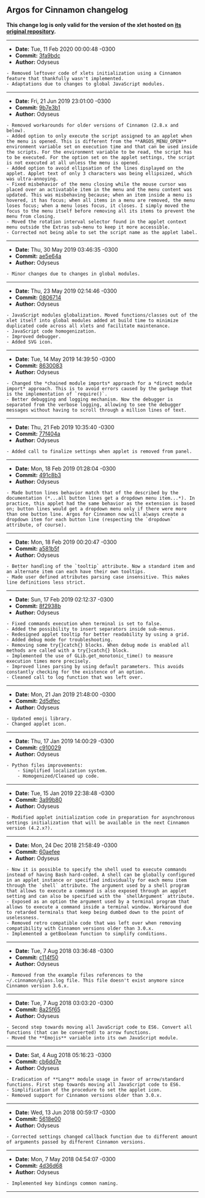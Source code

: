 ## Argos for Cinnamon changelog

**This change log is only valid for the version of the xlet hosted on [its original repository](https://gitlab.com/Odyseus/CinnamonTools).**

***

- **Date:** Tue, 11 Feb 2020 00:00:48 -0300
- **Commit:** [3fa9bdc](https://gitlab.com/Odyseus/CinnamonTools/commit/3fa9bdc)
- **Author:** Odyseus

```
- Removed leftover code of xlets initialization using a Cinnamon feature that thankfully wasn't implemented.
- Adaptations due to changes to global JavaScript modules.

```

***

- **Date:** Fri, 21 Jun 2019 23:01:00 -0300
- **Commit:** [9b7e3b1](https://gitlab.com/Odyseus/CinnamonTools/commit/9b7e3b1)
- **Author:** Odyseus

```
- Removed workarounds for older versions of Cinnamon (2.8.x and below).
- Added option to only execute the script assigned to an applet when the menu is opened. This is different from the **ARGOS_MENU_OPEN** environment variable set on execution time and that can be used inside the scripts. For the environment variable to be read, the script has to be executed. For the option set on the applet settings, the script is not executed at all unless the menu is opened.
- Added option to avoid ellipsation of the lines displayed on the applet. Applet text of only 3 characters was being ellipsized, which was ultra-annoying.
- Fixed misbehavior of the menu closing while the mouse cursor was placed over an activatable item in the menu and the menu content was updated. This was misbehaving because; when an item inside a menu is hovered, it has focus; when all items in a menu are removed, the menu loses focus; when a menu loses focus, it closes. I simply moved the focus to the menu itself before removing all its items to prevent the menu from closing.
- Moved the rotation interval selector found in the applet context menu outside the Extras sub-menu to keep it more accessible.
- Corrected not being able to set the script name as the applet label.

```

***

- **Date:** Thu, 30 May 2019 03:46:35 -0300
- **Commit:** [ae5e64a](https://gitlab.com/Odyseus/CinnamonTools/commit/ae5e64a)
- **Author:** Odyseus

```
- Minor changes due to changes in global modules.

```

***

- **Date:** Thu, 23 May 2019 02:14:46 -0300
- **Commit:** [0806714](https://gitlab.com/Odyseus/CinnamonTools/commit/0806714)
- **Author:** Odyseus

```
- JavaScript modules globalization. Moved functions/classes out of the xlet itself into global modules added at build time to minimize duplicated code across all xlets and facilitate maintenance.
- JavaScript code homogenization.
- Improved debugger.
- Added SVG icon.

```

***

- **Date:** Tue, 14 May 2019 14:39:50 -0300
- **Commit:** [8630083](https://gitlab.com/Odyseus/CinnamonTools/commit/8630083)
- **Author:** Odyseus

```
- Changed the *chained module imports* approach for a *direct module import* approach. This is to avoid errors caused by the garbage that is the implementation of `require()`.
- Better debugging and logging mechanism. Now the debugger is separated from the verbose logging, allowing to see the debugger messages without having to scroll through a million lines of text.

```

***

- **Date:** Thu, 21 Feb 2019 10:35:40 -0300
- **Commit:** [77f404a](https://gitlab.com/Odyseus/CinnamonTools/commit/77f404a)
- **Author:** Odyseus

```
- Added call to finalize settings when applet is removed from panel.

```

***

- **Date:** Mon, 18 Feb 2019 01:28:04 -0300
- **Commit:** [491c8b3](https://gitlab.com/Odyseus/CinnamonTools/commit/491c8b3)
- **Author:** Odyseus

```
- Made button lines behavior match that of the described by the documentation (*...all button lines get a dropdown menu item...*). In practice, this applet had the same behavior as the extension is based on; button lines would get a dropdown menu only if there were more than one button line. Argos for Cinnamon now will always create a dropdown item for each button line (respecting the `dropdown` attribute, of course).

```

***

- **Date:** Mon, 18 Feb 2019 00:20:47 -0300
- **Commit:** [a581b5f](https://gitlab.com/Odyseus/CinnamonTools/commit/a581b5f)
- **Author:** Odyseus

```
- Better handling of the `tooltip` attribute. Now a standard item and an alternate item can each have their own tooltips.
- Made user defined attributes parsing case insensitive. This makes line definitions less strict.

```

***

- **Date:** Sun, 17 Feb 2019 02:12:37 -0300
- **Commit:** [8f2938b](https://gitlab.com/Odyseus/CinnamonTools/commit/8f2938b)
- **Author:** Odyseus

```
- Fixed commands execution when terminal is set to false.
- Added the possibility to insert separators inside sub-menus.
- Redesigned applet tooltip for better readability by using a grid.
- Added debug mode for troubleshooting.
- Removing some try{}catch{} blocks. When debug mode is enabled all methods are called with a try{}catch{} block.
- Implemented the use of GLib.get_monotonic_time() to measure execution times more precisely.
- Improved lines parsing by using default parameters. This avoids constantly checking for the existence of an option.
- Cleaned call to log function that was left over.

```

***

- **Date:** Mon, 21 Jan 2019 21:48:00 -0300
- **Commit:** [2d5dfec](https://gitlab.com/Odyseus/CinnamonTools/commit/2d5dfec)
- **Author:** Odyseus

```
- Updated emoji library.
- Changed applet icon.

```

***

- **Date:** Thu, 17 Jan 2019 14:00:29 -0300
- **Commit:** [c910029](https://gitlab.com/Odyseus/CinnamonTools/commit/c910029)
- **Author:** Odyseus

```
- Python files improvements:
    - Simplified localization system.
    - Homogenized/Cleaned up code.

```

***

- **Date:** Tue, 15 Jan 2019 22:38:48 -0300
- **Commit:** [3a99b80](https://gitlab.com/Odyseus/CinnamonTools/commit/3a99b80)
- **Author:** Odyseus

```
- Modified applet initialization code in preparation for asynchronous settings initialization that will be available in the next Cinnamon version (4.2.x?).

```

***

- **Date:** Mon, 24 Dec 2018 21:58:49 -0300
- **Commit:** [60aefee](https://gitlab.com/Odyseus/CinnamonTools/commit/60aefee)
- **Author:** Odyseus

```
- Now it is possible to specify the shell used to execute commands instead of having Bash hard-coded. A shell can be globally configured in an applet instance or specified individually for each menu item through the `shell` attribute. The argument used by a shell program that allows to execute a command is also exposed through an applet setting and can also be specified with the `shellArgument` attribute.
- Exposed as an option the argument used by a terminal program that allows to execute a command inside a terminal window. Workaround due to retarded terminals that keep being dumbed down to the point of uselessness.
- Removed retro compatible code that was left over when removing compatibility with Cinnamon versions older than 3.0.x.
- Implemented a getBoolean function to simplify conditions.

```

***

- **Date:** Tue, 7 Aug 2018 03:36:48 -0300
- **Commit:** [c114f50](https://gitlab.com/Odyseus/CinnamonTools/commit/c114f50)
- **Author:** Odyseus

```
- Removed from the example files references to the ~/.cinnamon/glass.log file. This file doesn't exist anymore since Cinnamon version 3.6.x.

```

***

- **Date:** Tue, 7 Aug 2018 03:03:20 -0300
- **Commit:** [8a25f65](https://gitlab.com/Odyseus/CinnamonTools/commit/8a25f65)
- **Author:** Odyseus

```
- Second step towards moving all JavaScript code to ES6. Convert all functions (that can be converted) to arrow functions.
- Moved the **Emojis** variable into its own JavaScript module.

```

***

- **Date:** Sat, 4 Aug 2018 05:16:23 -0300
- **Commit:** [cb6dd7e](https://gitlab.com/Odyseus/CinnamonTools/commit/cb6dd7e)
- **Author:** Odyseus

```
- Eradication of **Lang** module usage in favor of arrow/standard functions. First step towards moving all JavaScript code to ES6.
- Simplification of the procedure to set the applet icon.
- Removed support for Cinnamon versions older than 3.0.x.

```

***

- **Date:** Wed, 13 Jun 2018 00:59:17 -0300
- **Commit:** [5618e00](https://gitlab.com/Odyseus/CinnamonTools/commit/5618e00)
- **Author:** Odyseus

```
- Corrected settings changed callback function due to different amount of arguments passed by different Cinnamon versions.

```

***

- **Date:** Mon, 7 May 2018 04:54:07 -0300
- **Commit:** [4d36d68](https://gitlab.com/Odyseus/CinnamonTools/commit/4d36d68)
- **Author:** Odyseus

```
- Implemented key bindings common naming.

```

***
